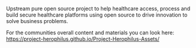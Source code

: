 Upstream pure open source project to help healthcare access, process and build secure healthcare platforms using open source
to drive innovation to solve business problems.

For the communities overall content and materials you can look here: https://project-herophilus.github.io/Project-Herophilus-Assets/

